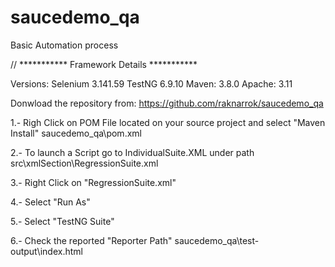# saucedemo_qa
 Basic Automation process

// *********** Framework Details ***********

Versions:
Selenium 3.141.59
TestNG 6.9.10
Maven: 3.8.0
Apache: 3.11

Donwload the repository from:
https://github.com/raknarrok/saucedemo_qa

1.- Righ Click on POM File located on your source project and select "Maven Install"
saucedemo_qa\pom.xml

2.- To launch a Script go to IndividualSuite.XML under path
src\xmlSection\RegressionSuite.xml

3.- Right Click on "RegressionSuite.xml"

4.- Select "Run As"

5.- Select "TestNG Suite"

6.- Check the reported "Reporter Path"
saucedemo_qa\test-output\index.html

